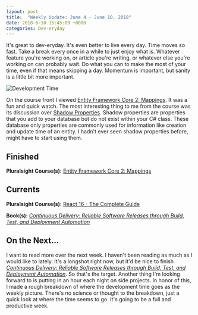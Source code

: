 ```yaml
---
layout: post
title:  "Weekly Update: June 4 - June 10, 2018"
date: 2018-6-10 15:45:00 +0000
categories: Dev-eryday
---
```


It's great to dev-eryday. It's even better to live every day. Time moves so fast. Take a break every once in a while to just enjoy what is. Whatever feature you're working on, or article you're writing, or whatever else you're working on can probably wait. Do what you can to make the most of your time, even if that means skipping a day. Momentum is important, but sanity is a little bit more important.

![Development Time](https://farm2.staticflickr.com/1723/41817698285_9a4c85229a.jpg)

On the course front I viewed [Entity Framework Core 2: Mappings][ef]. It was a fun and quick watch. The most interesting thing to me from the course was its discussion over [Shadow Properties][sp]. Shadow properties are properties that you add to your database but do not exist within your C# class. These database only properties are commonly used for information like creation and update time of an entity. I hadn't ever seen shadow properties before, might have to start using them.

## Finished

**Pluralsight Course(s):** [Entity Framework Core 2: Mappings][ef]

## Currents

**Pluralsight Course(s):** [React 16 - The Complete Guide][re]

**Book(s):** *[Continuous Delivery: Reliable Software Releases through Build, Test, and Deployment Automation][cd]*

## On the Next...

I want to read more over the next week. I haven't been reading as much as I would like to lately. It's a longshot right now, but it'd be nice to finish *[Continuous Delivery: Reliable Software Releases through Build, Test, and Deployment Automation][cd]*. So that's the target. Another thing I'm looking forward to is putting in an hour each night on side projects. In honor of this, I made a rough breakdown of where the development time goes as the weekly picture. There's no science or thought to the breakdown, just a quick look at where the time seems to go. It's going to be a full and productive week.

[re]: https://www.udemy.com/react-the-complete-guide-incl-redux/
[cd]: https://www.amazon.com/Continuous-Delivery-Deployment-Automation-Addison-Wesley/dp/0321601912
[code]: https://www.amazon.com/Code-Language-Computer-Developer-Practices-ebook/dp/B00JDMPOK2/
[jss]: https://app.pluralsight.com/library/courses/play-by-play-javascript-security/table-of-contents
[vsts]: https://app.pluralsight.com/library/courses/getting-started-visual-studio-team-services-2018/table-of-contents
[son]: https://sonarwhal.com/
[owa]: https://www.owasp.org/index.php/Category:OWASP_Top_Ten_Project
[oid]: https://github.com/IdentityModel/oidc-client-js
[cf]: https://codefights.com/
[snow]: https://www.amazon.com/Snow-Crash-Novel-Neal-Stephenson-ebook/dp/B000FBJCJE/
[vsc]: https://app.pluralsight.com/library/courses/play-by-play-visual-studio-code-can-do-that/table-of-contents
[vscode]: https://code.visualstudio.com/
[fb]: https://firebase.google.com/
[az]: https://azure.microsoft.com/en-us/
[team]: https://www.visualstudio.com/team-services/
[auth]: https://firebase.google.com/products/auth/
[lps]: https://leetcode.com/problems/longest-palindromic-substring/description/
[rc]: https://app.pluralsight.com/library/courses/aspdotnet-core-react-building-website/exercise-files
[fun]: https://app.pluralsight.com/library/courses/writing-purely-functional-code-csharp/table-of-contents
[je]: https://facebook.github.io/jest/
[cfi]: https://codefights.com/arcade/intro
[ef]: https://app.pluralsight.com/library/courses/e-f-core-2-beyond-the-basics-mappings/table-of-contents
[sp]: https://docs.microsoft.com/en-us/ef/core/modeling/shadow-properties